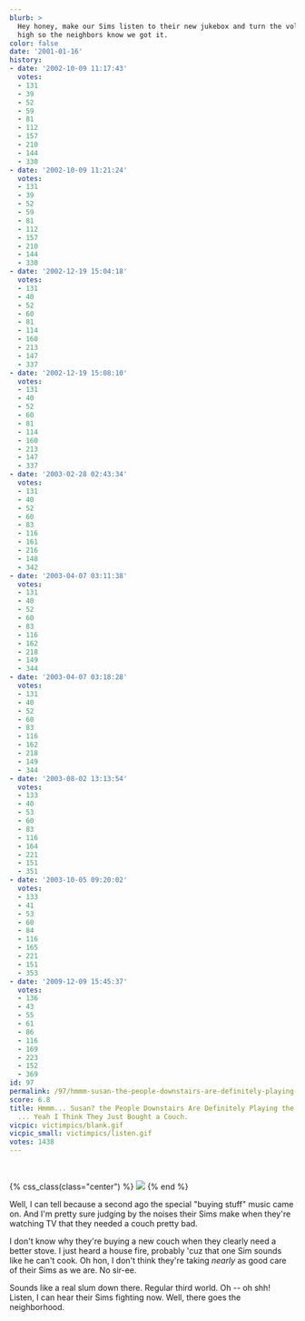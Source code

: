 ```yaml
---
blurb: >
  Hey honey, make our Sims listen to their new jukebox and turn the volume up really
  high so the neighbors know we got it.
color: false
date: '2001-01-16'
history:
- date: '2002-10-09 11:17:43'
  votes:
  - 131
  - 39
  - 52
  - 59
  - 81
  - 112
  - 157
  - 210
  - 144
  - 330
- date: '2002-10-09 11:21:24'
  votes:
  - 131
  - 39
  - 52
  - 59
  - 81
  - 112
  - 157
  - 210
  - 144
  - 330
- date: '2002-12-19 15:04:18'
  votes:
  - 131
  - 40
  - 52
  - 60
  - 81
  - 114
  - 160
  - 213
  - 147
  - 337
- date: '2002-12-19 15:08:10'
  votes:
  - 131
  - 40
  - 52
  - 60
  - 81
  - 114
  - 160
  - 213
  - 147
  - 337
- date: '2003-02-28 02:43:34'
  votes:
  - 131
  - 40
  - 52
  - 60
  - 83
  - 116
  - 161
  - 216
  - 148
  - 342
- date: '2003-04-07 03:11:38'
  votes:
  - 131
  - 40
  - 52
  - 60
  - 83
  - 116
  - 162
  - 218
  - 149
  - 344
- date: '2003-04-07 03:18:28'
  votes:
  - 131
  - 40
  - 52
  - 60
  - 83
  - 116
  - 162
  - 218
  - 149
  - 344
- date: '2003-08-02 13:13:54'
  votes:
  - 133
  - 40
  - 53
  - 60
  - 83
  - 116
  - 164
  - 221
  - 151
  - 351
- date: '2003-10-05 09:20:02'
  votes:
  - 133
  - 41
  - 53
  - 60
  - 84
  - 116
  - 165
  - 221
  - 151
  - 353
- date: '2009-12-09 15:45:37'
  votes:
  - 136
  - 43
  - 55
  - 61
  - 86
  - 116
  - 169
  - 223
  - 152
  - 369
id: 97
permalink: /97/hmmm-susan-the-people-downstairs-are-definitely-playing-the-sims-yeah--yeah-i-think-they-just-bought-a-couch/
score: 6.8
title: Hmmm... Susan? the People Downstairs Are Definitely Playing the Sims. Yeah
  ... Yeah I Think They Just Bought a Couch.
vicpic: victimpics/blank.gif
vicpic_small: victimpics/listen.gif
votes: 1438
---
```


&nbsp;

{% css_class(class="center") %}
![](/img/victimpics/listenbig.gif)
{% end %}

Well, I can tell because a second ago the special "buying stuff" music
came on. And I'm pretty sure judging by the noises their Sims make when
they're watching TV that they needed a couch pretty bad.

I don't know why they're buying a new couch when they clearly need a
better stove. I just heard a house fire, probably 'cuz that one Sim
sounds like he can't cook. Oh hon, I don't think they're taking *nearly*
as good care of their Sims as we are. No sir-ee.

Sounds like a real slum down there. Regular third world. Oh -- oh shh!
Listen, I can hear their Sims fighting now. Well, there goes the
neighborhood.

